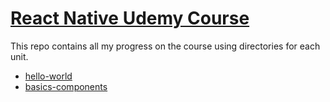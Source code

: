 # [React Native Udemy Course](https://www.udemy.com/react-native-the-practical-guide/)

This repo contains all my progress on the course using directories for each unit.

- [hello-world](https://github.com/EmilioJeldes/react-native-udemy-course/tree/master/hello-world)
- [basics-components](http://link)
